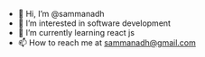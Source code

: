 - 👋 Hi, I’m @sammanadh
- 👀 I’m interested in software development
- 🌱 I’m currently learning react js
- 📫 How to reach me at sammanadh@gmail.com

<!---
sammanadh/sammanadh is a ✨ special ✨ repository because its `README.md` (this file) appears on your GitHub profile.
You can click the Preview link to take a look at your changes.
--->
